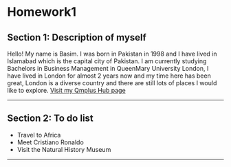 <h1>Homework1</h1>

<h2>Section 1: Description of myself</h2>
<p>Hello! My name is Basim. I was born in Pakistan in 1998 and I have lived in Islamabad which is the capital city of Pakistan. I am currently studying Bachelors in Business Management in QueenMary University London, I have lived in London for almost 2 years now and my time here has been great, London is a diverse country and there are still lots of places I would like to explore. <a href="https://hub.qmplus.qmul.ac.uk/user/view.php?profile=basim-naseer"> Visit my Qmplus Hub page </a></p>
<hr>
<p>
<h2>Section 2: To do list</h2>
<ul>
<li>Travel to Africa</li>
<li>Meet Cristiano Ronaldo</li>
<li>Visit the Natural History Museum</li>
</ul>
</p>                                                                                                                       
<hr>
<p>
